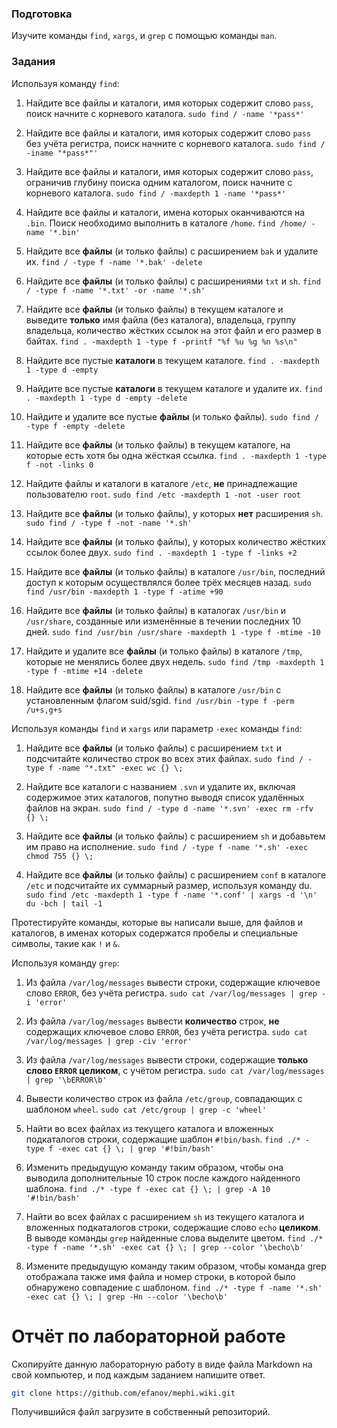 ### Подготовка

Изучите команды `find`, `xargs`, и `grep` с помощью команды `man`.

### Задания

Используя команду `find`:

1. Найдите все файлы и каталоги, имя которых содержит слово `pass`, поиск начните с корневого каталога.
`sudo find / -name '*pass*'`

1. Найдите все файлы и каталоги, имя которых содержит слово `pass` без учёта регистра, поиск начните с корневого каталога.
`sudo find / -iname "*pass*"'`

1. Найдите все файлы и каталоги, имя которых содержит слово `pass`, ограничив глубину поиска одним каталогом, поиск начните с корневого каталога.
`sudo find / -maxdepth 1 -name '*pass*' `

1. Найдите все файлы и каталоги, имена которых оканчиваются на `.bin`. Поиск необходимо выполнить в каталоге `/home`.
`find /home/ -name '*.bin'`

1. Найдите все **файлы** (и только файлы) с расширением `bak` и удалите их.
`find / -type f -name '*.bak' -delete`

1. Найдите все **файлы** (и только файлы) с расширениями `txt` и `sh`.
`find / -type f -name '*.txt' -or -name '*.sh'`

1. Найдите все **файлы** (и только файлы) в текущем каталоге и выведите **только** имя файла (без каталога), владельца, группу владельца, количество жёстких ссылок на этот файл и его размер в байтах.
`find . -maxdepth 1 -type f -printf "%f %u %g %n %s\n"`

1. Найдите все пустые **каталоги** в текущем каталоге.
`find . -maxdepth 1 -type d -empty`

1. Найдите все пустые **каталоги** в текущем каталоге и удалите их.
`find . -maxdepth 1 -type d -empty -delete`

1. Найдите и удалите все пустые **файлы** (и только файлы).
`sudo find / -type f -empty -delete`

1. Найдите все **файлы** (и только файлы) в текущем каталоге, на которые есть хотя бы одна жёсткая ссылка.
`find . -maxdepth 1 -type f -not -links 0`

1. Найдите файлы и каталоги в каталоге `/etc`, **не** принадлежащие пользователю `root`.
`sudo find /etc -maxdepth 1 -not -user root`

1. Найдите все **файлы** (и только файлы), у которых **нет** расширения `sh`.
`sudo find / -type f -not -name '*.sh'`

1. Найдите все **файлы** (и только файлы), у которых количество жёстких ссылок более двух.
`sudo find . -maxdepth 1 -type f -links +2`

1. Найдите все **файлы** (и только файлы) в каталоге `/usr/bin`, последний доступ к которым осуществлялся более трёх месяцев назад.
`sudo find /usr/bin -maxdepth 1 -type f -atime +90`

1. Найдите все **файлы** (и только файлы) в каталогах `/usr/bin` и `/usr/share`, созданные или изменённые в течении последних 10 дней.
`sudo find /usr/bin /usr/share -maxdepth 1 -type f -mtime -10`

1. Найдите и удалите все **файлы** (и только файлы) в каталоге `/tmp`, которые не менялись более двух недель.
`sudo find /tmp -maxdepth 1 -type f -mtime +14 -delete`

1. Найдите все **файлы** (и только файлы) в каталоге `/usr/bin` с установленным флагом suid/sgid.
`find /usr/bin -type f -perm /u+s,g+s`

Используя команды `find` и `xargs` или параметр `-exec` команды `find`:

1. Найдите все **файлы** (и только файлы) с расширением `txt` и подсчитайте количество строк во всех этих файлах.
`sudo find / -type f -name "*.txt" -exec wc {} \;`

1. Найдите все каталоги с названием `.svn` и удалите их, включая содержимое этих каталогов, попутно выводя список удалённых файлов на экран.
`sudo find / -type d -name '*.svn' -exec rm -rfv {} \; `

1. Найдите все **файлы** (и только файлы) с расширением `sh` и добавьтем им право на исполнение.
`sudo find / -type f -name '*.sh' -exec chmod 755 {} \;`

1. Найдите все **файлы** (и только файлы) с расширением `conf` в каталоге `/etc` и подсчитайте их суммарный размер, используя команду du.
`sudo find /etc -maxdepth 1 -type f -name '*.conf' | xargs -d '\n' du -bch | tail -1`


Протестируйте команды, которые вы написали выше, для файлов и каталогов, в именах которых содержатся пробелы и специальные символы, такие как `!` и `&`.

Используя команду `grep`:

1. Из файла `/var/log/messages` вывести строки, содержащие ключевое слово `ERROR`, без учёта регистра.
`sudo cat /var/log/messages | grep -i 'error'`

1. Из файла `/var/log/messages` вывести **количество** строк, **не** содержащих ключевое слово `ERROR`, без учёта регистра.
`sudo cat /var/log/messages | grep -civ 'error'`

1. Из файла `/var/log/messages` вывести строки, содержащие **только слово `ERROR` целиком**, с учётом регистра.
`sudo cat /var/log/messages | grep '\bERROR\b'`

1. Вывести количество строк из файла `/etc/group`, совпадающих с шаблоном `wheel`.
`sudo cat /etc/group | grep -c 'wheel'`

1. Найти во всех файлах из текущего каталога и вложенных подкаталогов строки, содержащие шаблон `#!bin/bash`.
`find ./* -type f -exec cat {} \; | grep '#!bin/bash'`

1. Изменить предыдущую команду таким образом, чтобы она выводила дополнительные 10 строк после каждого найденного шаблона.
`find ./* -type f -exec cat {} \; | grep -A 10 '#!bin/bash'`

1. Найти во всех файлах с расширением `sh` из текущего каталога и вложенных подкаталогов строки, содержащие слово `echo` **целиком**. В выводе команды `grep` найденные слова выделите цветом.
`find ./* -type f -name '*.sh' -exec cat {} \; | grep --color '\becho\b'`

1. Измените предыдущую команду таким образом, чтобы команда grep отображала также имя файла и номер строки, в которой было обнаружено совпадение с шаблоном.
`find ./* -type f -name '*.sh' -exec cat {} \; | grep -Hn --color '\becho\b'`

# Отчёт по лабораторной работе

Скопируйте данную лабораторную работу в виде файла Markdown на свой компьютер, и под каждым заданием напишите ответ.

```sh
git clone https://github.com/efanov/mephi.wiki.git
```

Получившийся файл загрузите в собственный репозиторий.
